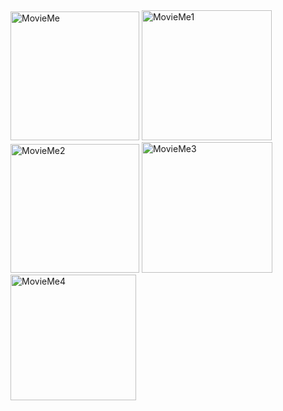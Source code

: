 <img width="206" alt="MovieMe" src="https://user-images.githubusercontent.com/94754700/187151466-4f1eef4d-2ecd-4255-bf49-784056590a3c.png">
<img width="208" alt="MovieMe1" src="https://user-images.githubusercontent.com/94754700/187151475-00cd7af0-ce39-4c60-8173-5c0a3d684627.png">
<img width="206" alt="MovieMe2" src="https://user-images.githubusercontent.com/94754700/187151483-9b8cbd6a-e326-4d9b-8c7d-2803fe0bf03d.png">
<img width="209" alt="MovieMe3" src="https://user-images.githubusercontent.com/94754700/187151487-daa1425e-318f-4a7b-8c9e-2d4686362b4e.png">
<img width="201" alt="MovieMe4" src="https://user-images.githubusercontent.com/94754700/187151494-44fbf289-4a23-4092-9444-7e8152ad2cb1.png">
